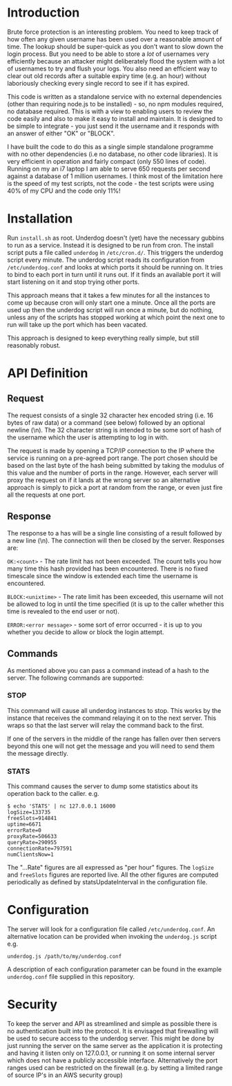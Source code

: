 # Introduction
Brute force protection is an interesting problem. You need to keep track of how often any given username has been used over a reasonable amount of time. The lookup should be super-quick as you don't want to slow down the login process. But you need to be able to store a _lot_ of usernames very efficiently because an attacker might deliberately flood the system with a lot of usernames to try and flush your logs. You also need an efficient way to clear out old records after a suitable expiry time (e.g. an hour) without laboriously checking every single record to see if it has expired.  

This code is written as a standalone service with no external dependencies (other than requiring node.js to be installed) - so, no npm modules required, no database required. This is with a view to enabling users to review the code easily and also to make it easy to install and maintain. It is designed to be simple to integrate - you just send it the username and it responds with an answer of either "OK" or "BLOCK".

I have built the code to do this as a single simple standalone programme with no other dependencies (i.e no database, no other code libraries). It is very efficient in operation and fairly compact (only 550 lines of code). Running on my an i7 laptop I am able to serve 650 requests per second against a database of 1 million usernames. I think most of the limitation here is the speed of my test scripts, not the code - the test scripts were using 40% of my CPU and the code only 11%!

# Installation
Run `install.sh` as root. Underdog doesn't (yet) have the necessary gubbins to run as a service. Instead it is designed to be run from cron. The install script puts a file called `underdog` in `/etc/cron.d/`. This triggers the underdog script every minute. The underdog script reads its configuration from `/etc/underdog.conf` and looks at which ports it should be running on. It tries to bind to each port in turn until it runs out. If it finds an available port it will start listening on it and stop trying other ports.

This approach means that it takes a few minutes for all the instances to come up because cron will only start one a minute. Once all the ports are used up then the underdog script will run once a minute, but do nothing, unless any of the scripts has stopped working at which point the next one to run will take up the port which has been vacated.

This approach is designed to keep everything really simple, but still reasonably robust.

# API Definition
## Request
The request consists of a single 32 character hex encoded string (i.e. 16 bytes of raw data) or a command (see below) followed by an optional newline (\n). The 32 character string is intended to be some sort of hash of the username which the user is attempting to log in with.

The request is made by opening a TCP/IP connection to the IP where the service is running on a pre-agreed port range. The port chosen should be based on the last byte of the hash being submitted by taking the modulus of this value and the number of ports in the range. However, each server will proxy the request on if it lands at the wrong server so an alternative approach is simply to pick a port at random from the range, or even just fire all the requests at one port.

## Response

The response to a has will be a single line consisting of a result followed by a new line (\n). The connection will then be closed by the server. Responses are:

`OK:<count>` - The rate limit has not been exceeded. The count tells you how many time this hash provided has been encountered. There is no fixed timescale since the window is extended each time the username is encountered.

`BLOCK:<unixtime>` - The rate limit has been exceeded, this username will not be allowed to log in until the time specified (it is up to the caller whether this time is revealed to the end user or not).

`ERROR:<error message>` - some sort of error occurred - it is up to you whether you decide to allow or block the login attempt.

## Commands
As mentioned above you can pass a command instead of a hash to the server. The following commands are supported:

### STOP
This command will cause all underdog instances to stop. This works by the instance that receives the command relaying it on to the next server. This wraps so that the last server will relay the command back to the first.

If one of the servers in the middle of the range has fallen over then servers beyond this one will not get the message and you will need to send them the message directly.

### STATS
This command causes the server to dump some statistics about its operation back to the caller.
e.g.
```
$ echo 'STATS' | nc 127.0.0.1 16000
logSize=133735
freeSlots=914841
uptime=6671
errorRate=0
proxyRate=506633
queryRate=290955
connectionRate=797591
numClientsNow=1
```
The "...Rate" figures are all expressed as "per hour" figures.
The `logSize` and `freeSlots` figures are reported live. All the other figures are computed periodically as defined by statsUpdateInterval in the configuration file.

# Configuration
The server will look for a configuration file called `/etc/underdog.conf`. An alternative location can be provided when invoking the `underdog.js` script e.g. 
```
underdog.js /path/to/my/underdog.conf
```
A description of each configuration parameter can be found in the example `underdog.conf` file supplied in this repository.

# Security
To keep the server and API as streamlined and simple as possible there is no authentication built into the protocol. It is envisaged that firewalling will be used to secure access to the underdog server. This might be done by just running the server on the same server as the application it is protecting and having it listen only on 127.0.0.1, or running it on some internal server which does not have a publicly accessible interface. Alternatively the port ranges used can be restricted on the firewall (e.g. by setting a limited range of source IP's in an AWS security group)
